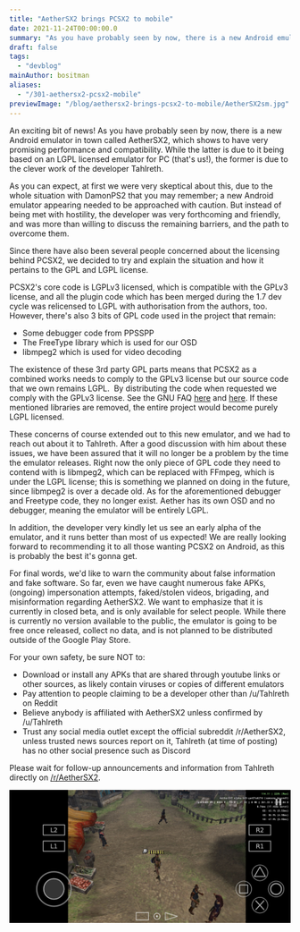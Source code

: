 ```yaml
---
title: "AetherSX2 brings PCSX2 to mobile"
date: 2021-11-24T00:00:00.0
summary: "As you have probably seen by now, there is a new Android emulator in town called AetherSX2, which shows to have very promising performance and compatibility"
draft: false
tags:
  - "devblog"
mainAuthor: bositman
aliases:
  - "/301-aethersx2-pcsx2-mobile"
previewImage: "/blog/aethersx2-brings-pcsx2-to-mobile/AetherSX2sm.jpg"
---
```


An exciting bit of news! As you have probably seen by now, there is a new Android emulator in town called AetherSX2, which shows to have very promising performance and compatibility. While the latter is due to it being based on an LGPL licensed emulator for PC (that's us!), the former is due to the clever work of the developer Tahlreth.

As you can expect, at first we were very skeptical about this, due to the whole situation with DamonPS2 that you may remember; a new Android emulator appearing needed to be approached with caution. But instead of being met with hostility, the developer was very forthcoming and friendly, and was more than willing to discuss the remaining barriers, and the path to overcome them.

Since there have also been several people concerned about the licensing behind PCSX2, we decided to try and explain the situation and how it pertains to the GPL and LGPL license.

PCSX2's core code is LGPLv3 licensed, which is compatible with the GPLv3 license, and all the plugin code which has been merged during the 1.7 dev cycle was relicensed to LGPL with authorisation from the authors, too. However, there's also 3 bits of GPL code used in the project that remain:
- Some debugger code from PPSSPP
- The FreeType library which is used for our OSD
- libmpeg2 which is used for video decoding

The existence of these 3rd party GPL parts means that PCSX2 as a combined works needs to comply to the GPLv3 license but our source code that we own remains LGPL.&nbsp; By distributing the code when requested we comply with the GPLv3 license. See the GNU FAQ [here](https://www.gnu.org/licenses/gpl-faq.html.en#IfLibraryIsGPL) and [here](https://www.gnu.org/licenses/gpl-faq.html.en#AllCompatibility). If these mentioned libraries are removed, the entire project would become purely LGPL licensed.

These concerns of course extended out to this new emulator, and we had to reach out about it to Tahlreth. After a good discussion with him about these issues, we have been assured that it will no longer be a problem by the time the emulator releases. Right now the only piece of GPL code they need to contend with is libmpeg2, which can be replaced with FFmpeg, which is under the LGPL license; this is something we planned on doing in the future, since libmpeg2 is over a decade old. As for the aforementioned debugger and Freetype code, they no longer exist. Aether has its own OSD and no debugger, meaning the emulator will be entirely LGPL.

In addition, the developer very kindly let us see an early alpha of the emulator, and it runs better than most of us expected! We are really looking forward to recommending it to all those wanting PCSX2 on Android, as this is probably the best it's gonna get.

For final words, we'd like to warn the community about false information and fake software. So far, even we have caught numerous fake APKs, (ongoing) impersonation attempts, faked/stolen videos, brigading, and misinformation regarding AetherSX2. We want to emphasize that it is currently in closed beta, and is only available for select people. While there is currently no version available to the public, the emulator is going to be free once released, collect no data, and is not planned to be distributed outside of the Google Play Store.

For your own safety, be sure NOT to:

- Download or install any APKs that are shared through youtube links or other sources, as likely contain viruses or copies of different emulators
- Pay attention to people claiming to be a developer other than /u/Tahlreth on Reddit
- Believe anybody is affiliated with AetherSX2 unless confirmed by /u/Tahlreth
- Trust any social media outlet except the official subreddit /r/AetherSX2, unless trusted news sources report on it, Tahlreth (at time of posting) has no other social presence such as Discord

Please wait for follow-up announcements and information from Tahlreth directly on [/r/AetherSX2](https://www.reddit.com/r/AetherSX2/).

![](./AetherSX2sm.jpg)
